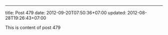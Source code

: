 ---
title: Post 479
date: 2012-09-20T07:50:36+07:00
updated: 2012-08-28T19:26:43+07:00

This is content of post 479